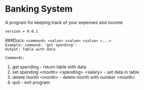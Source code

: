 # Banking System

A program for keeping track of your expenses and income

```version = 0.0.1```


###Docs:
```<command> <value> <value> <value> <...>```<br>
```Example: command: 'get spending':```<br>
```Output: Table with data```

```Commands:``` <br>
1. get spending - return table with data
2. set spending \<month> \<spending> \<salary> - set data in table
3. delete month \<month> - delete month with number \<month>
4. quit - exit program

